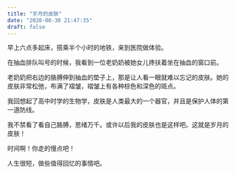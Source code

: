 ```yaml
---
title: "岁月的皮肤"
date: "2020-08-30 21:47:35"
draft: false
---
```

早上六点多起床，搭乘半个小时的地铁，来到医院做体验。

在抽血排队叫号的时候，我看到一位老奶奶被她女儿搀扶着坐在抽血的窗口前。

老奶奶把右边的胳膊伸到抽血的垫子上，那是让人看一眼就难以忘记的皮肤。她的皮肤非常松弛，布满了褶皱，褶皱上有各种棕色和深色的斑点。

我回想起了高中时学的生物学，皮肤是人类最大的一个器官，并且是保护人体的第一道防线。

我不禁看了看自己胳膊，思绪万千。或许以后我的皮肤也是这样吧。这就是岁月的皮肤！

时间啊！你走的慢点吧！

人生很短，做些值得回忆的事情吧。

